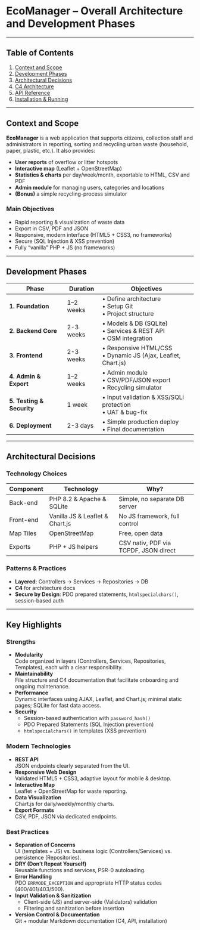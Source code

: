 # EcoManager – Overall Architecture and Development Phases

---

## Table of Contents  
1. [Context and Scope](#context-and-scope)  
2. [Development Phases](#development-phases)  
3. [Architectural Decisions](#architectural-decisions)
4.   [C4 Architecture](architecture.md#level-1-context)
5. [API Reference](api.md#authentication)
6. [Installation & Running](install.md#prerequisites)
---

## Context and Scope

**EcoManager** is a web application that supports citizens, collection staff and administrators in reporting, sorting and recycling urban waste (household, paper, plastic, etc.). It also provides:

- **User reports** of overflow or litter hotspots  
- **Interactive map** (Leaflet + OpenStreetMap)  
- **Statistics & charts** per day/week/month, exportable to HTML, CSV and PDF  
- **Admin module** for managing users, categories and locations  
- **(Bonus)** a simple recycling-process simulator  

### Main Objectives  
- Rapid reporting & visualization of waste data  
- Export in CSV, PDF and JSON  
- Responsive, modern interface (HTML5 + CSS3, no frameworks)  
- Secure (SQL Injection & XSS prevention)  
- Fully “vanilla” PHP + JS (no frameworks)  

---

## Development Phases

| Phase                     | Duration       | Objectives                                     |
|---------------------------|----------------|------------------------------------------------|
| **1. Foundation**         | 1–2 weeks      | • Define architecture<br>• Setup Git <br>• Project structure |
| **2. Backend Core**       | 2-3 weeks      | • Models & DB (SQLite)<br>• Services & REST API<br>• OSM integration   |
| **3. Frontend**           | 2-3 weeks      | • Responsive HTML/CSS<br>• Dynamic JS (Ajax, Leaflet, Chart.js)       |
| **4. Admin & Export**     | 1–2 weeks      | • Admin module<br>• CSV/PDF/JSON export<br>• Recycling simulator     |
| **5. Testing & Security** | 1 week         | • Input validation & XSS/SQLi protection<br>• UAT & bug-fix            |
| **6. Deployment**         | 2-3 days       | • Simple production deploy<br>• Final documentation             |

---

## Architectural Decisions

### Technology Choices

| Component       | Technology                 | Why?                                         |
|-----------------|----------------------------|----------------------------------------------|
| Back-end        | PHP 8.2 & Apache & SQLite  | Simple, no separate DB server                |
| Front-end       | Vanilla JS & Leaflet & Chart.js | No JS framework, full control           |
| Map Tiles       | OpenStreetMap              | Free, open data                              |
| Exports         | PHP + JS helpers           | CSV nativ, PDF via TCPDF, JSON direct        |

### Patterns & Practices

- **Layered**: Controllers → Services → Repositories → DB  
- **C4** for architecture docs  
- **Secure by Design**: PDO prepared statements, `htmlspecialchars()`, session-based auth  

---

## Key Highlights

### Strengths
- **Modularity**  
  Code organized in layers (Controllers, Services, Repositories, Templates), each with a clear responsibility.  
- **Maintainability**  
  File structure and C4 documentation that facilitate onboarding and ongoing maintenance.  
- **Performance**  
  Dynamic interfaces using AJAX, Leaflet, and Chart.js; minimal static pages; SQLite for fast data access.  
- **Security**  
  - Session-based authentication with `password_hash()`  
  - PDO Prepared Statements (SQL Injection prevention)  
  - `htmlspecialchars()` in templates (XSS prevention)  

### Modern Technologies
- **REST API**  
  JSON endpoints clearly separated from the UI.  
- **Responsive Web Design**  
  Validated HTML5 + CSS3, adaptive layout for mobile & desktop.  
- **Interactive Map**  
  Leaflet + OpenStreetMap for waste reporting.  
- **Data Visualization**  
  Chart.js for daily/weekly/monthly charts.  
- **Export Formats**  
  CSV, PDF, JSON via dedicated endpoints.  

### Best Practices
- **Separation of Concerns**  
  UI (templates + JS) vs. business logic (Controllers/Services) vs. persistence (Repositories).  
- **DRY (Don’t Repeat Yourself)**  
  Reusable functions and services, PSR-0 autoloading.  
- **Error Handling**  
  PDO `ERRMODE_EXCEPTION` and appropriate HTTP status codes (400/401/403/500).  
- **Input Validation & Sanitization**  
  - Client-side (JS) and server-side (Validators) validation  
  - Filtering and sanitization before insertion  
- **Version Control & Documentation**  
  Git + modular Markdown documentation (C4, API, installation)  

